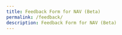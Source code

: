 ```yaml
---
title: Feedback Form for NAV (Beta)
permalink: /feedback/
description: Feedback Form for NAV (Beta)
---
```

